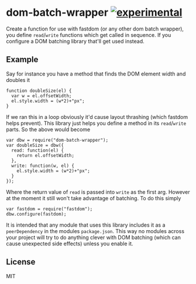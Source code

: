 # dom-batch-wrapper [![experimental](http://hughsk.github.io/stability-badges/dist/experimental.svg)](http://github.com/hughsk/stability-badges)
Create a function for use with fastdom (or any other dom batch wrapper), you define `read`/`write` functions which get called in sequence. If you configure a DOM batching library that'll get used instead.


## Example
Say for instance you have a method that finds the DOM element width and doubles it

    function doubleSize(el) {
      var w = el.offsetWidth;
      el.style.width = (w*2)+"px";
    }

If we ran this in a loop obviously it'd cause layout thrashing (which fastdom helps prevent). This library just helps you define a method in its `read`/`write` parts. So the above would become

    var dbw = require("dom-batch-wrapper");
    var doubleSize = dbw({
      read: function(el) {
        return el.offsetWidth;
      },
      write: function(w, el) {
        el.style.width = (w*2)+"px";
      }
    });

Where the return value of `read` is passed into `write` as the first arg. However at the moment it still won't take advantage of batching. To do this simply

    var fastdom = require("fastdom");
    dbw.configure(fastdom);

It is intended that any module that uses this library includes it as a `peerDependency` in the modules `package.json`. This way no modules across your project will try to do anything clever with DOM batching (which can cause unexpected side effects) unless you enable it.


## License
MIT
